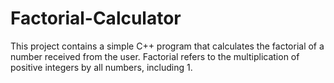 # Factorial-Calculator
This project contains a simple C++ program that calculates the factorial of a number received from the user. Factorial refers to the multiplication of positive integers by all numbers, including 1.
